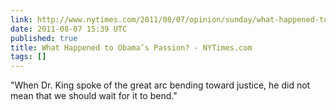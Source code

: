 ```yaml
---
link: http://www.nytimes.com/2011/08/07/opinion/sunday/what-happened-to-obamas-passion.html?_r=1&ref=opinion&pagewanted=all
date: 2011-08-07 15:39 UTC
published: true
title: What Happened to Obama’s Passion? - NYTimes.com
tags: []
---
```


"When Dr. King spoke of the great arc bending toward justice, he did not mean that we should wait for it to bend."
